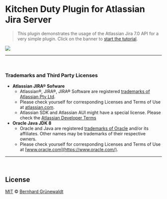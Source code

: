 # Kitchen Duty Plugin for Atlassian Jira Server

> This plugin demonstrates the usage of the Atlassian Jira 7.0 API for a very simple plugin. Click on the banner to [start the tutorial](https://comsysto.github.io/kitchen-duty-plugin-for-atlassian-jira/).

[![](https://comsysto.github.io/kitchen-duty-plugin-for-atlassian-jira/images/kitchen-duty-teaser.png)](https://comsysto.github.io/kitchen-duty-plugin-for-atlassian-jira/)


-----

&nbsp;

### Trademarks and Third Party Licenses

 * **Atlassian JIRA® Sofware**
   * Atlassian®, JIRA®, JIRA® Software are registered [trademarks of Atlassian Pty Ltd](https://de.atlassian.com/legal/trademark).
   * Please check yourself for corresponding Licenses and Terms of Use at [atlassian.com](https://atlassian.com).
   * Atlassian SDK and Atlassian AUI might have a special license. Please check the [Atlassian Developer Terms](https://developer.atlassian.com/platform/marketplace/atlassian-developer-terms/)
 * **Oracle Java JDK 8**
   * Oracle and Java are registered [trademarks of Oracle](https://www.oracle.com/legal/trademarks.html) and/or its affiliates. Other names may be trademarks of their respective owners.
   * Please check yourself for corresponding Licenses and Terms of Use at [www.oracle.com](https://www.oracle.com/).

-----


&nbsp;

## License

[MIT](./LICENSE) © [Bernhard Grünewaldt](https://github.com/clouless)
